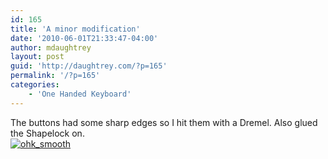 ```yaml
---
id: 165
title: 'A minor modification'
date: '2010-06-01T21:33:47-04:00'
author: mdaughtrey
layout: post
guid: 'http://daughtrey.com/?p=165'
permalink: '/?p=165'
categories:
    - 'One Handed Keyboard'
---
```


The buttons had some sharp edges so I hit them with a Dremel. Also glued the Shapelock on.  
[![](http://daughtrey.com/wp-content/uploads/2010/06/ohk_smooth.jpg "ohk_smooth")](http://daughtrey.com/wp-content/uploads/2010/06/ohk_smooth.jpg)